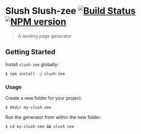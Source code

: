 # Slush Slush-zee [![Build Status](https://secure.travis-ci.org/bdavidxyz/slush-zee.png?branch=master)](https://travis-ci.org/bdavidxyz/slush-zee) [![NPM version](https://badge-me.herokuapp.com/api/npm/slush-zee.png)](http://badges.enytc.com/for/npm/slush-zee)

> A landing page generator


## Getting Started

Install `slush-zee` globally:

```bash
$ npm install -g slush-zee
```

### Usage

Create a new folder for your project:

```bash
$ mkdir my-slush-zee
```

Run the generator from within the new folder:

```bash
$ cd my-slush-zee && slush zee
```

